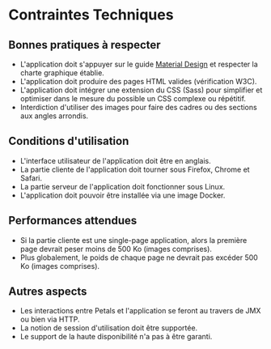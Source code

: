 # Contraintes Techniques

## Bonnes pratiques à respecter

* L'application doit s'appuyer sur le guide [Material Design](https://material.io/design/) et respecter la charte graphique établie.
* L'application doit produire des pages HTML valides (vérification W3C).
* L'application doit intégrer une extension du CSS (Sass) pour simplifier et optimiser dans le mesure du possible un CSS complexe ou répétitif.
* Interdiction d'utiliser des images pour faire des cadres ou des sections aux angles arrondis.

## Conditions d'utilisation

* L'interface utilisateur de l'application doit être en anglais.
* La partie cliente de l'application doit tourner sous Firefox, Chrome et Safari.
* La partie serveur de l'application doit fonctionner sous Linux.
* L'application doit pouvoir être installée via une image Docker.

## Performances attendues

* Si la partie cliente est une single-page application, alors la première page devrait peser moins de 500 Ko (images comprises).
* Plus globalement, le poids de chaque page ne devrait pas excéder 500 Ko (images comprises).

## Autres aspects

* Les interactions entre Petals et l'application se feront au travers de JMX ou bien via HTTP.
* La notion de session d'utilisation doit être supportée.
* Le support de la haute disponibilité n'a pas à être garanti.
